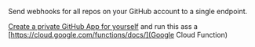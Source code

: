 Send webhooks for all repos on your GitHub account to a single endpoint.

[Create a private GitHub App for yourself](https://developer.github.com/apps/building-github-apps/creating-a-github-app/) and run this ass a [https://cloud.google.com/functions/docs/](Google Cloud Function)

